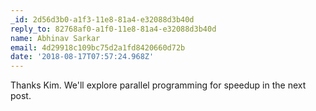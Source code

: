 ```yaml
---
_id: 2d56d3b0-a1f3-11e8-81a4-e32088d3b40d
reply_to: 82768af0-a1f0-11e8-81a4-e32088d3b40d
name: Abhinav Sarkar
email: 4d29918c109bc75d2a1fd8420660d72b
date: '2018-08-17T07:57:24.968Z'
---
```

Thanks Kim. We'll explore parallel programming for speedup in the next post.
